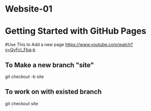 # Website-01

# Getting Started with GitHub Pages
#Use This to Add a new page
https://www.youtube.com/watch?v=QyFcl_Fba-k

## To Make a new branch "site"

git checkout -b site

## To work on with existed branch

git checkout site
